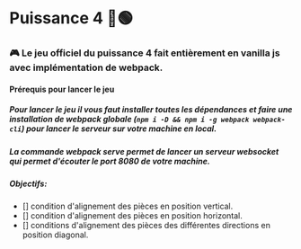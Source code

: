 # Puissance 4 🔴🟢

### 🎮 Le jeu officiel du puissance 4 fait entièrement en **vanilla js** avec implémentation de **webpack**.

#### Prérequis pour lancer le jeu

##### Pour lancer le jeu il vous faut installer toutes les dépendances et faire une installation de _webpack_ globale (`npm i -D && npm i -g webpack webpack-cli`) pour lancer le serveur sur votre machine en local.

##### La commande _webpack serve_ permet de lancer un serveur websocket qui permet d'écouter le port _8080_ de votre machine.

##### Objectifs:

- [] condition d'alignement des pièces en position vertical.
- [] condition d'alignement des pièces en position horizontal.
- [] conditions d'alignement des pièces des différentes directions en position diagonal.
